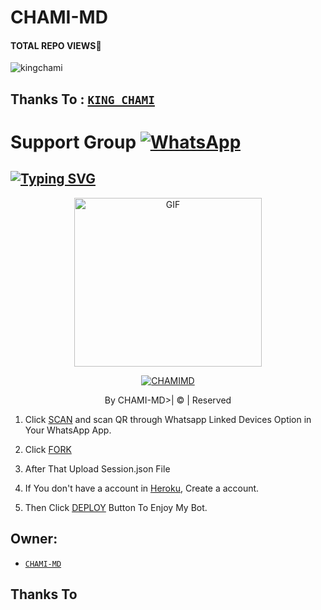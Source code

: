# CHAMI-MD
#### TOTAL REPO VIEWS📍
<p align="left"> <img src="https://komarev.com/ghpvc/?username=kingchami&label=Profile%20views&color=0e75b6&style=flat" alt="kingchami" /> </p>

## Thanks To : [`KING_CHAMI`](https://github.com/KINGCHAMI)

# Support Group <a href="https://chat.whatsapp.com/G9FhQY1Rqwp5o8qIqIycrn"><img alt="WhatsApp" src="https://img.shields.io/badge/-Whatsapp%20Group-lightgrey?style=for-the-badge&logo=whatsapp&logoColor=white"/></a>

## [![Typing SVG](https://readme-typing-svg.herokuapp.com?font=Rockstar-ExtraBold&color=F33A6A&lines=WELCOME+TO+CHAMI+MD+WA+BOT.;CREATED+BY+CHAMI+MD;BEST+MULTIDEVICE+WA+BOT;THANKS+FOR+VISITING+MY+GIT)](https://git.io/typing-svg)

 </a>

</p>

<div align="center">

  <p align="center">

<img src="https://i.ibb.co/55NS15B/anim.webp" alt="GIF" width="300" height="270"/>

</p>

  <p align="center">

<a href="#"><img title="CHAMIMD" src="https://img.shields.io/badge/CHAMI-MD-blue?colorA=%23ff0000&colorB=%23017e40&style=for-the-badge"></a>

</p>

</div>

<p align="center">By CHAMI-MD>| © | Reserved  </br> 
 

1. Click [SCAN](https://replit.com/@KINGCHAMI/CHAMI-MD-1?v=1) and scan QR through Whatsapp Linked Devices Option in Your WhatsApp App.

2. Click [FORK](https://github.com/KINGCHAMI/CHAMI_MD/fork)

2. After That Upload Session.json File

3. If You don't have a account in [Heroku](https://signup.heroku.com/), Create a account.

5. Then Click [DEPLOY](https://heroku.com/deploy) Button To Enjoy My Bot.


## Owner:
* [`CHAMI-MD`](https://github.com/KINGCHAMI)

## Thanks To
